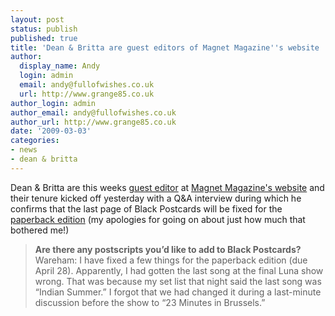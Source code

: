 ```yaml
---
layout: post
status: publish
published: true
title: 'Dean & Britta are guest editors of Magnet Magazine''s website '
author:
  display_name: Andy
  login: admin
  email: andy@fullofwishes.co.uk
  url: http://www.grange85.co.uk
author_login: admin
author_email: andy@fullofwishes.co.uk
author_url: http://www.grange85.co.uk
date: '2009-03-03'
categories:
- news
- dean & britta
---
```

<p>Dean & Britta are this weeks <a href="http://www.magnetmagazine.com/category/guest-editor/">guest editor</a> at <a href="http://www.magnetmagazine.com/">Magnet Magazine's website</a> and their tenure kicked off yesterday with a Q&A interview during which he confirms that the last page of Black Postcards will be fixed for the <a href="http://www.amazon.com/gp/product/0143115480?ie=UTF8&tag=aheadfullofwi-20&linkCode=as2&camp=1789&creative=390957&creativeASIN=0143115480">paperback edition</a> (my apologies for going on about just how much that bothered me!)</p>
<blockquote><p><strong>Are there any postscripts you’d like to add to Black Postcards?</strong><br />
Wareham: I have fixed a few things for the paperback edition (due April 28). Apparently, I had gotten the last song at the final Luna show wrong. That was because my set list that night said the last song was “Indian Summer.” I forgot that we had changed it during a last-minute discussion before the show to “23 Minutes in Brussels.”</p></blockquote>

